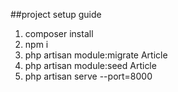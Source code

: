 ##project setup guide

1) composer install
2) npm i
3) php artisan module:migrate Article  
4) php artisan module:seed Article
5) php artisan serve --port=8000

